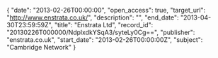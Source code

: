 {
  "date": "2013-02-26T00:00:00", 
  "open_access": true, 
  "target_url": "http://www.enstrata.co.uk/", 
  "description": "", 
  "end_date": "2013-04-30T23:59:59Z", 
  "title": "Enstrata Ltd", 
  "record_id": "20130226T000000/NdplxdkYSqA3/syteLy0Cg==", 
  "publisher": "enstrata.co.uk", 
  "start_date": "2013-02-26T00:00:00Z", 
  "subject": "Cambridge Network"
}

